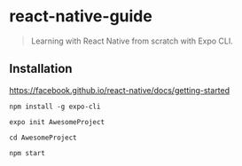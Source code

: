 # react-native-guide
> Learning with React Native from scratch with Expo CLI.

## Installation
https://facebook.github.io/react-native/docs/getting-started

`npm install -g expo-cli`

`expo init AwesomeProject`

`cd AwesomeProject`

`npm start`

